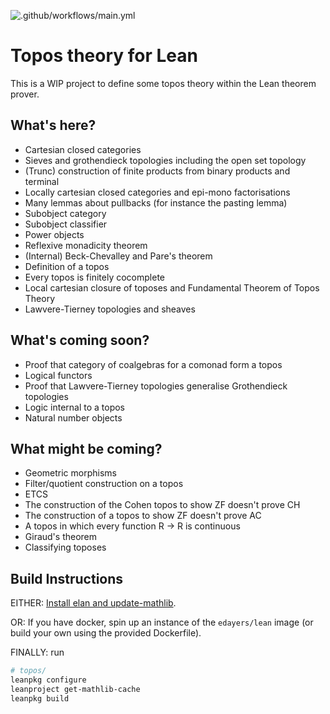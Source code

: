 ![.github/workflows/main.yml](https://github.com/b-mehta/topos/workflows/.github/workflows/main.yml/badge.svg)

# Topos theory for Lean

This is a WIP project to define some topos theory within the Lean theorem prover.

## What's here?
- Cartesian closed categories
- Sieves and grothendieck topologies including the open set topology
- (Trunc) construction of finite products from binary products and terminal
- Locally cartesian closed categories and epi-mono factorisations
- Many lemmas about pullbacks (for instance the pasting lemma)
- Subobject category
- Subobject classifier
- Power objects
- Reflexive monadicity theorem
- (Internal) Beck-Chevalley and Pare's theorem
- Definition of a topos
- Every topos is finitely cocomplete
- Local cartesian closure of toposes and Fundamental Theorem of Topos Theory
- Lawvere-Tierney topologies and sheaves

## What's coming soon?
- Proof that category of coalgebras for a comonad form a topos
- Logical functors
- Proof that Lawvere-Tierney topologies generalise Grothendieck topologies
- Logic internal to a topos
- Natural number objects

## What might be coming?
- Geometric morphisms
- Filter/quotient construction on a topos
- ETCS
- The construction of the Cohen topos to show ZF doesn't prove CH
- The construction of a topos to show ZF doesn't prove AC
- A topos in which every function R -> R is continuous
- Giraud's theorem
- Classifying toposes

## Build Instructions

EITHER:
[Install elan and update-mathlib](https://github.com/leanprover-community/mathlib/tree/master/docs/install).

OR:
If you have docker, spin up an instance of the `edayers/lean` image (or build your own using the provided Dockerfile).

FINALLY:
run
``` sh
# topos/
leanpkg configure
leanproject get-mathlib-cache
leanpkg build
```
